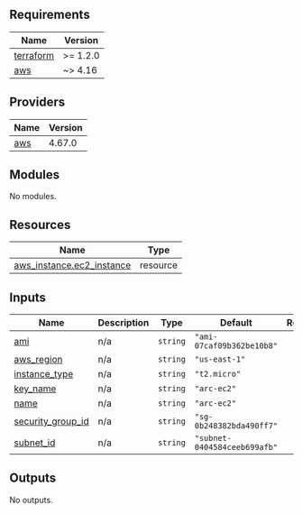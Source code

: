 <!-- BEGINNING OF PRE-COMMIT-TERRAFORM DOCS HOOK -->
## Requirements

| Name | Version |
|------|---------|
| <a name="requirement_terraform"></a> [terraform](#requirement\_terraform) | >= 1.2.0 |
| <a name="requirement_aws"></a> [aws](#requirement\_aws) | ~> 4.16 |

## Providers

| Name | Version |
|------|---------|
| <a name="provider_aws"></a> [aws](#provider\_aws) | 4.67.0 |

## Modules

No modules.

## Resources

| Name | Type |
|------|------|
| [aws_instance.ec2_instance](https://registry.terraform.io/providers/hashicorp/aws/latest/docs/resources/instance) | resource |

## Inputs

| Name | Description | Type | Default | Required |
|------|-------------|------|---------|:--------:|
| <a name="input_ami"></a> [ami](#input\_ami) | n/a | `string` | `"ami-07caf09b362be10b8"` | no |
| <a name="input_aws_region"></a> [aws\_region](#input\_aws\_region) | n/a | `string` | `"us-east-1"` | no |
| <a name="input_instance_type"></a> [instance\_type](#input\_instance\_type) | n/a | `string` | `"t2.micro"` | no |
| <a name="input_key_name"></a> [key\_name](#input\_key\_name) | n/a | `string` | `"arc-ec2"` | no |
| <a name="input_name"></a> [name](#input\_name) | n/a | `string` | `"arc-ec2"` | no |
| <a name="input_security_group_id"></a> [security\_group\_id](#input\_security\_group\_id) | n/a | `string` | `"sg-0b248382bda490ff7"` | no |
| <a name="input_subnet_id"></a> [subnet\_id](#input\_subnet\_id) | n/a | `string` | `"subnet-0404584ceeb699afb"` | no |

## Outputs

No outputs.
<!-- END OF PRE-COMMIT-TERRAFORM DOCS HOOK -->